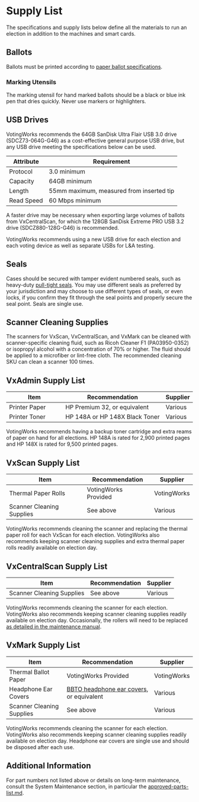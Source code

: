 # Supply List

The specifications and supply lists below define all the materials to run an election in addition to the machines and smart cards.

## Ballots

Ballots must be printed according to [paper ballot specifications](https://docs.voting.works/vxsuite-tdp-v4/system-performance-and-specifications/paper-ballot-specifications).

### Marking Utensils

The marking utensil for hand marked ballots should be a black or blue ink pen that dries quickly. Never use markers or highlighters.

## USB Drives

VotingWorks recommends the 64GB SanDisk Ultra Flair USB 3.0 drive (SDCZ73-064G-G46) as a cost-effective general purpose USB drive, but any USB drive meeting the specifications below can be used.

| Attribute  | Requirement                              |
| ---------- | ---------------------------------------- |
| Protocol   | 3.0 minimum                              |
| Capacity   | 64GB minimum                             |
| Length     | 55mm maximum, measured from inserted tip |
| Read Speed | 60 Mbps minimum                          |

A faster drive may be necessary when exporting large volumes of ballots from VxCentralScan, for which the 128GB SanDisk Extreme PRO USB 3.2 drive (SDCZ880-128G-G46) is recommended.

VotingWorks recommends using a new USB drive for each election and each voting device as well as separate USBs for L\&A testing.

## Seals

Cases should be secured with tamper evident numbered seals, such as heavy-duty [pull-tight seals](https://www.cambridgeseals.com/heavy-duty-pull-tight-seal). You may use different seals as preferred by your jurisdiction and may choose to use different types of seals, or even locks, if you confirm they fit through the seal points and properly secure the seal point. Seals are single use.

## Scanner Cleaning Supplies

The scanners for VxScan, VxCentralScan, and VxMark can be cleaned with scanner-specific cleaning fluid, such as Ricoh Cleaner F1 (PA03950-0352) or isopropyl alcohol with a concentration of 70% or higher. The fluid should be applied to a microfiber or lint-free cloth. The recommended cleaning SKU can clean a scanner 100 times.

## VxAdmin Supply List

<table><thead><tr><th width="171">Item</th><th width="303">Recommendation</th><th>Supplier</th></tr></thead><tbody><tr><td>Printer Paper</td><td>HP Premium 32, or equivalent</td><td>Various</td></tr><tr><td>Printer Toner</td><td>HP 148A or HP 148X Black Toner</td><td>Various</td></tr></tbody></table>

VotingWorks recommends having a backup toner cartridge and extra reams of paper on hand for all elections. HP 148A is rated for 2,900 printed pages and HP 148X is rated for 9,500 printed pages.

## VxScan Supply List

| Item                      | Recommendation       | Supplier    |
| ------------------------- | -------------------- | ----------- |
| Thermal Paper Rolls       | VotingWorks Provided | VotingWorks |
| Scanner Cleaning Supplies | See above            | Various     |

VotingWorks recommends cleaning the scanner and replacing the thermal paper roll for each VxScan for each election. VotingWorks also recommends keeping scanner cleaning supplies and extra thermal paper rolls readily available on election day.

## VxCentralScan Supply List

| Item                      | Recommendation | Supplier |
| ------------------------- | -------------- | -------- |
| Scanner Cleaning Supplies | See above      | Various  |

VotingWorks recommends cleaning the scanner for each election. VotingWorks also recommends keeping scanner cleaning supplies readily available on election day. Occasionally, the rollers will need to be replaced [as detailed in the maintenance manual](broken-reference).

## VxMark Supply List

| Item                      | Recommendation                                                     | Supplier    |
| ------------------------- | ------------------------------------------------------------------ | ----------- |
| Thermal Ballot Paper      | VotingWorks Provided                                               | VotingWorks |
| Headphone Ear Covers      | [BBTO headphone ear covers](https://a.co/d/eAaRt1K), or equivalent | Various     |
| Scanner Cleaning Supplies | See above                                                          | Various     |

VotingWorks recommends cleaning the scanner for each election. VotingWorks also recommends keeping scanner cleaning supplies readily available on election day. Headphone ear covers are single use and should be disposed after each use.

## Additional Information

For part numbers not listed above or details on long-term maintenance, consult the System Maintenance section, in particular the [approved-parts-list.md](../system-maintenance/approved-parts-list.md "mention").
